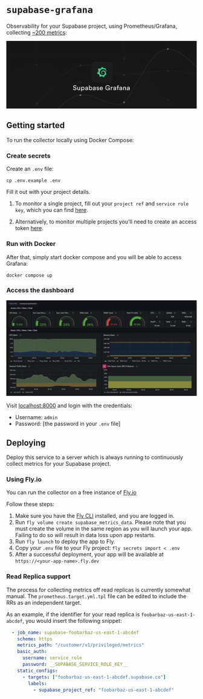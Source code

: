 # `supabase-grafana`

Observability for your Supabase project, using Prometheus/Grafana, collecting [~200 metrics](./docs/metrics.md):

![./docs/supabase-grafana.png](./docs/supabase-grafana.png)

## Getting started

To run the collector locally using Docker Compose:

### Create secrets

Create an `.env` file:

```
cp .env.example .env
```


Fill it out with your project details.

1. To monitor a single project, fill out your `project ref` and `service role key`,  which you can find [here](https://app.supabase.com/project/_/settings/api).

2. Alternatively, to monitor multiple projects you'll need to create an access token [here](https://supabase.com/dashboard/account/tokens).

### Run with Docker

After that, simply start docker compose and you will be able to access Grafana:

```
docker compose up
```

### Access the dashboard

![./docs/supabase-grafana-prometheus.png](./docs/supabase-grafana-prometheus.png)

Visit [localhost:8000](https://localhost:8000) and login with the credentials:

- Username: `admin`
- Password: [the password in your `.env` file]

## Deploying

Deploy this service to a server which is always running to continuously collect metrics for your Supabase project.

### Using Fly.io

You can run the collector on a free instance of [Fly.io](https://fly.io/)

Follow these steps:

1. Make sure you have the [Fly CLI](https://fly.io/docs/getting-started/installing-flyctl/) installed, and you are logged in.
2. Run `fly volume create supabase_metrics_data`. Please note that you must create the volume in the same region as you will launch your app.
   Failing to do so will result in data loss upon app restarts.
2. Run `fly launch` to deploy the app to Fly.
3. Copy your `.env` file to your Fly project: `fly secrets import < .env`
4. After a successful deployment, your app will be available at `https://<your-app-name>.fly.dev`

### Read Replica support

The process for collecting metrics off read replicas is currently somewhat manual. The `prometheus.target.yml.tpl` file can be edited to include the RRs as an independent target.

As an example, if the identifier for your read replica is `foobarbaz-us-east-1-abcdef`, you would insert the following snippet:


```yaml
  - job_name: supabase-foobarbaz-us-east-1-abcdef
    scheme: https
    metrics_path: "/customer/v1/privileged/metrics"
    basic_auth:
      username: service_role
      password: __SUPABASE_SERVICE_ROLE_KEY__
    static_configs:
      - targets: ["foobarbaz-us-east-1-abcdef.supabase.co"]
        labels:
          - supabase_project_ref: "foobarbaz-us-east-1-abcdef"
```
